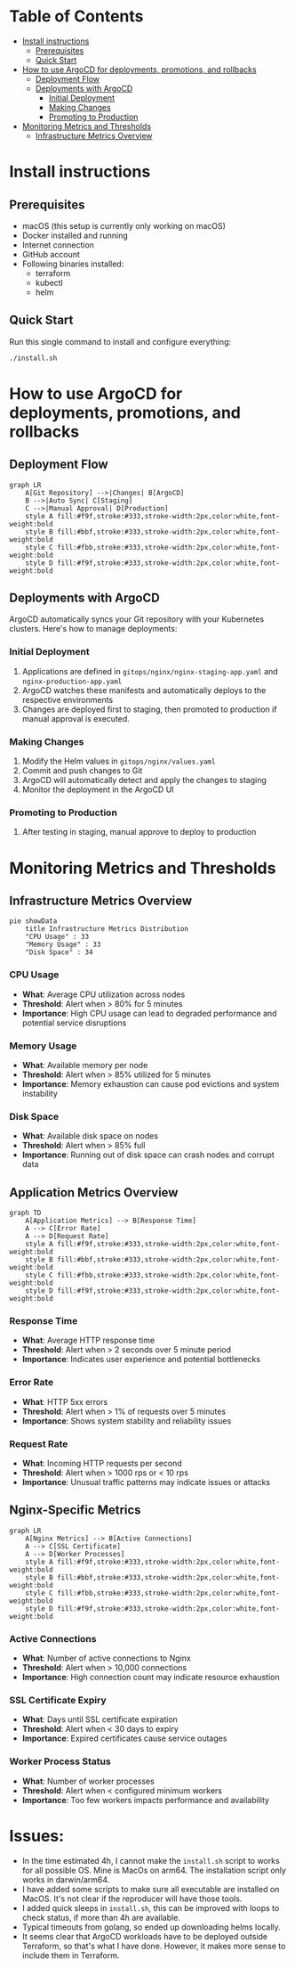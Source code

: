 # Table of Contents
- [Install instructions](#install-instructions)
  - [Prerequisites](#prerequisites)
  - [Quick Start](#quick-start)
- [How to use ArgoCD for deployments, promotions, and rollbacks](#how-to-use-argocd-for-deployments-promotions-and-rollbacks)
  - [Deployment Flow](#deployment-flow)
  - [Deployments with ArgoCD](#deployments-with-argocd)
    - [Initial Deployment](#initial-deployment)
    - [Making Changes](#making-changes)
    - [Promoting to Production](#promoting-to-production)
- [Monitoring Metrics and Thresholds](#monitoring-metrics-and-thresholds)
  - [Infrastructure Metrics Overview](#infrastructure-metrics-overview)


# Install instructions
## Prerequisites
- macOS (this setup is currently only working on macOS)
- Docker installed and running
- Internet connection
- GitHub account
- Following binaries installed:
   - terraform
   - kubectl
   - helm 

## Quick Start
Run this single command to install and configure everything:

```bash
./install.sh
```

# How to use ArgoCD for deployments, promotions, and rollbacks

## Deployment Flow
```mermaid
graph LR
    A[Git Repository] -->|Changes| B[ArgoCD]
    B -->|Auto Sync| C[Staging]
    C -->|Manual Approval| D[Production]
    style A fill:#f9f,stroke:#333,stroke-width:2px,color:white,font-weight:bold
    style B fill:#bbf,stroke:#333,stroke-width:2px,color:white,font-weight:bold
    style C fill:#fbb,stroke:#333,stroke-width:2px,color:white,font-weight:bold
    style D fill:#f9f,stroke:#333,stroke-width:2px,color:white,font-weight:bold
```

## Deployments with ArgoCD
ArgoCD automatically syncs your Git repository with your Kubernetes clusters. Here's how to manage deployments:

### Initial Deployment
1. Applications are defined in `gitops/nginx/nginx-staging-app.yaml` and `nginx-production-app.yaml`
2. ArgoCD watches these manifests and automatically deploys to the respective environments
3. Changes are deployed first to staging, then promoted to production if manual approval is executed.

### Making Changes
1. Modify the Helm values in `gitops/nginx/values.yaml`
2. Commit and push changes to Git
3. ArgoCD will automatically detect and apply the changes to staging
4. Monitor the deployment in the ArgoCD UI

### Promoting to Production
1. After testing in staging, manual approve to deploy to production

# Monitoring Metrics and Thresholds

## Infrastructure Metrics Overview
```mermaid
pie showData
    title Infrastructure Metrics Distribution
    "CPU Usage" : 33
    "Memory Usage" : 33
    "Disk Space" : 34
```

### CPU Usage
- **What**: Average CPU utilization across nodes
- **Threshold**: Alert when > 80% for 5 minutes
- **Importance**: High CPU usage can lead to degraded performance and potential service disruptions

### Memory Usage
- **What**: Available memory per node
- **Threshold**: Alert when > 85% utilized for 5 minutes
- **Importance**: Memory exhaustion can cause pod evictions and system instability

### Disk Space
- **What**: Available disk space on nodes
- **Threshold**: Alert when > 85% full
- **Importance**: Running out of disk space can crash nodes and corrupt data

## Application Metrics Overview
```mermaid
graph TD
    A[Application Metrics] --> B[Response Time]
    A --> C[Error Rate]
    A --> D[Request Rate]
    style A fill:#f9f,stroke:#333,stroke-width:2px,color:white,font-weight:bold
    style B fill:#bbf,stroke:#333,stroke-width:2px,color:white,font-weight:bold
    style C fill:#fbb,stroke:#333,stroke-width:2px,color:white,font-weight:bold
    style D fill:#f9f,stroke:#333,stroke-width:2px,color:white,font-weight:bold
```

### Response Time
- **What**: Average HTTP response time
- **Threshold**: Alert when > 2 seconds over 5 minute period
- **Importance**: Indicates user experience and potential bottlenecks

### Error Rate
- **What**: HTTP 5xx errors
- **Threshold**: Alert when > 1% of requests over 5 minutes
- **Importance**: Shows system stability and reliability issues

### Request Rate
- **What**: Incoming HTTP requests per second
- **Threshold**: Alert when > 1000 rps or < 10 rps
- **Importance**: Unusual traffic patterns may indicate issues or attacks

## Nginx-Specific Metrics
```mermaid
graph LR
    A[Nginx Metrics] --> B[Active Connections]
    A --> C[SSL Certificate]
    A --> D[Worker Processes]
    style A fill:#f9f,stroke:#333,stroke-width:2px,color:white,font-weight:bold
    style B fill:#bbf,stroke:#333,stroke-width:2px,color:white,font-weight:bold
    style C fill:#fbb,stroke:#333,stroke-width:2px,color:white,font-weight:bold
    style D fill:#f9f,stroke:#333,stroke-width:2px,color:white,font-weight:bold
```

### Active Connections
- **What**: Number of active connections to Nginx
- **Threshold**: Alert when > 10,000 connections
- **Importance**: High connection count may indicate resource exhaustion

### SSL Certificate Expiry
- **What**: Days until SSL certificate expiration
- **Threshold**: Alert when < 30 days to expiry
- **Importance**: Expired certificates cause service outages

### Worker Process Status
- **What**: Number of worker processes
- **Threshold**: Alert when < configured minimum workers
- **Importance**: Too few workers impacts performance and availability


# Issues:
- In the time estimated 4h, I cannot make the `install.sh` script to works for all possible OS. Mine is MacOs on arm64. The installation script only works in darwin/arm64.
- I have added some scripts to make sure all executable are installed on MacOS. It's not clear if the reproducer will have those tools.
- I added quick sleeps in `install.sh`, this can be improved with loops to check status, if more than 4h are available.
- Typical timeouts from golang, so ended up downloading helms locally. 
- It seems clear that ArgoCD workloads have to be deployed outside Terraform, so that's what I have done. However, it makes more sense to include them in Terraform.
